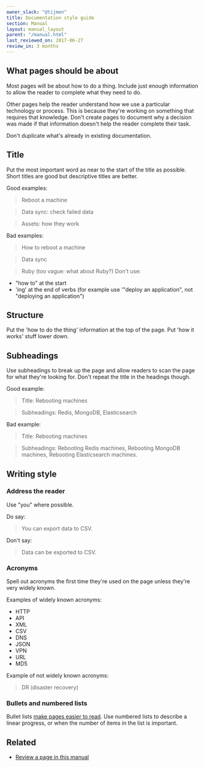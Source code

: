 ```yaml
---
owner_slack: "@tijmen"
title: Documentation style guide
section: Manual
layout: manual_layout
parent: "/manual.html"
last_reviewed_on: 2017-06-27
review_in: 3 months
---
```


## What pages should be about

Most pages will be about how to do a thing. Include just enough information to allow the reader to complete what they need to do.

Other pages help the reader understand how we use a particular technology or process. This is because they're working on something that requires that knowledge. Don't create pages to document why a decision was made if that information doesn't help the reader complete their task.

Don't duplicate what's already in existing documentation.

## Title

Put the most important word as near to the start of the title as possible. Short titles are good but descriptive titles are better.

Good examples:

> Reboot a machine

> Data sync: check failed data

> Assets: how they work

Bad examples:

> How to reboot a machine

> Data sync

> Ruby (too vague: what about Ruby?)
Don't use:

- "how to" at the start
- 'ing' at the end of verbs (for example use '"deploy an application", not "deploying an application")

## Structure

Put the 'how to do the thing' information at the top of the page. Put 'how it works' stuff lower down.

## Subheadings

Use subheadings to break up the page and allow readers to scan the page for what they're looking for. Don't repeat the title in the headings though.

Good example:

> Title: Rebooting machines

> Subheadings: Redis, MongoDB, Elasticsearch

Bad example:

> Title: Rebooting machines

> Subheadings: Rebooting Redis machines, Rebooting MongoDB machines, Rebooting Elasticsearch machines.

## Writing style

### Address the reader

Use "you" where possible.

Do say:

> You can export data to CSV.

Don't say:

> Data can be exported to CSV.

### Acronyms
Spell out acronyms the first time they're used on the page unless they're very widely known.

Examples of widely known acronyms:

- HTTP
- API
- XML
- CSV
- DNS
- JSON
- VPN
- URL
- MD5

Example of not widely known acronyms:

> DR (disaster recovery)

### Bullets and numbered lists

Bullet lists [make pages easier to read](https://www.nngroup.com/articles/presenting-bulleted-lists/). Use numbered lists to describe a linear progress, or when the number of items in the list is important.

## Related

- [Review a page in this manual](/manual/review-page.html)
